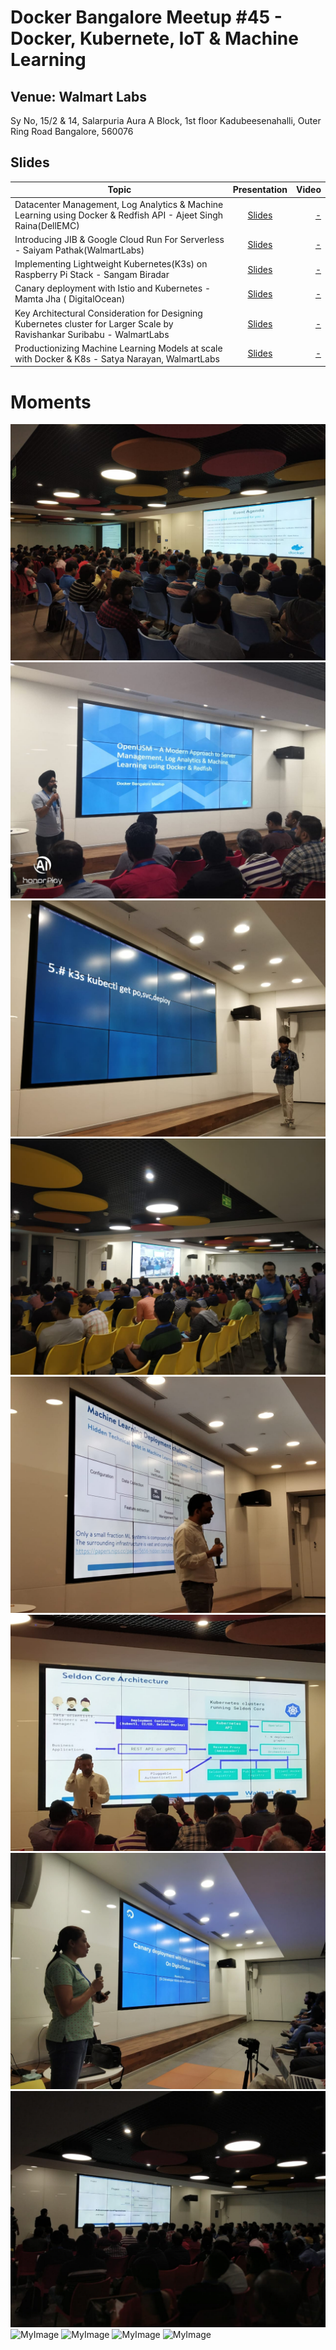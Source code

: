 # Docker Bangalore Meetup #45 - Docker, Kubernete, IoT & Machine Learning

## Venue: Walmart Labs
Sy No, 15/2 & 14, Salarpuria Aura A Block, 1st floor Kadubeesenahalli, Outer Ring Road
Bangalore, 560076

## Slides



| Topic        | Presentation          | Video  |
| ------------- |:-------------:| -----:|
| Datacenter Management, Log Analytics & Machine  Learning using Docker & Redfish API - Ajeet Singh Raina(DellEMC)| [Slides](https://github.com/collabnix/dockerbangalore/blob/master/slides/3-Aug-2019-Docker_Kubernete_IoT_Machine-Learning/OpenUSM_Docker_Bangalore_Meetup_Aug3rd.pdf) | [ - ]() |
|  Introducing JIB & Google Cloud Run For Serverless  - Saiyam Pathak(WalmartLabs)| [Slides](https://www.slideshare.net/saiyampathak1/introduction-to-jib-and-google-cloud-run)| [ - ]()| 
|  Implementing Lightweight Kubernetes(K3s) on Raspberry Pi Stack - Sangam Biradar| [Slides](-)| [ - ]()| 
| Canary deployment with Istio and Kubernetes - Mamta Jha ( DigitalOcean)| [Slides](https://github.com/collabnix/dockerbangalore/blob/master/Canary%20Deployment.pptx.pdf)| [ - ]()| 
| Key Architectural Consideration for Designing Kubernetes cluster for Larger Scale by Ravishankar Suribabu - WalmartLabs|[Slides](https://github.com/collabnix/dockerbangalore/blob/master/slides/3-Aug-2019-Docker_Kubernete_IoT_Machine-Learning/3rdAug_Kubernetes_LargeScale_System_Design.pdf)| [ - ]()|
|  Productionizing Machine Learning Models at scale with Docker & K8s - Satya Narayan, WalmartLabs| [Slides](https://github.com/collabnix/dockerbangalore/blob/master/slides/3-Aug-2019-Docker_Kubernete_IoT_Machine-Learning/Productionizing_ML_Model_at_scale_with_docker_k8s.pptx)| [ - ]()| 

# Moments

![MyImage](https://github.com/collabnix/dockerbangalore/blob/master/slides/3-Aug-2019-Docker_Kubernete_IoT_Machine-Learning/images/WhatsApp%20Image%202019-08-04%20at%2008.02.50%20(1).jpeg)
![My Image](https://github.com/collabnix/dockerbangalore/blob/master/slides/3-Aug-2019-Docker_Kubernete_IoT_Machine-Learning/images/WhatsApp%20Image%202019-08-04%20at%2008.13.01.jpeg)
![My Image](https://github.com/collabnix/dockerbangalore/blob/master/slides/3-Aug-2019-Docker_Kubernete_IoT_Machine-Learning/images/WhatsApp%20Image%202019-08-04%20at%2008.13.32.jpeg)
![MyImage](https://github.com/collabnix/dockerbangalore/blob/master/slides/3-Aug-2019-Docker_Kubernete_IoT_Machine-Learning/images/WhatsApp%20Image%202019-08-04%20at%2008.02.50%20(2).jpeg)
![MyImage](https://github.com/collabnix/dockerbangalore/blob/master/slides/3-Aug-2019-Docker_Kubernete_IoT_Machine-Learning/images/WhatsApp%20Image%202019-08-04%20at%2008.03.26.jpeg)
![MyImage](https://github.com/collabnix/dockerbangalore/blob/master/slides/3-Aug-2019-Docker_Kubernete_IoT_Machine-Learning/images/WhatsApp%20Image%202019-08-04%20at%2008.03.24.jpeg)
![MyImage](https://github.com/collabnix/dockerbangalore/blob/master/slides/3-Aug-2019-Docker_Kubernete_IoT_Machine-Learning/images/WhatsApp%20Image%202019-08-04%20at%2008.03.00.jpeg)
![MyImage](https://github.com/collabnix/dockerbangalore/blob/master/slides/3-Aug-2019-Docker_Kubernete_IoT_Machine-Learning/images/WhatsApp%20Image%202019-08-04%20at%2008.02.55%20(3).jpeg)
![MyImage](https://github.com/collabnix/dockerbangalore/blob/master/slides/3-Aug-2019-Docker_Kubernete_IoT_Machine-Learning/images/Ravishankar_ks_3rd_Aug_2019_3.jpg)
![MyImage](https://github.com/collabnix/dockerbangalore/blob/master/slides/3-Aug-2019-Docker_Kubernete_IoT_Machine-Learning/images/Ravishankar_ks_3rd_Aug_2019_4.jpg)
![MyImage](https://github.com/collabnix/dockerbangalore/blob/master/slides/3-Aug-2019-Docker_Kubernete_IoT_Machine-Learning/images/Ravishankar_ks_3rd_Aug_2019_2.jpg)
![MyImage](https://github.com/collabnix/dockerbangalore/blob/master/slides/3-Aug-2019-Docker_Kubernete_IoT_Machine-Learning/images/Ravishankar_ks_3rd_Aug_2019_1.jpg)

